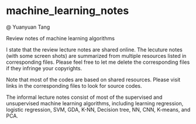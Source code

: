 # machine_learning_notes  
@ Yuanyuan Tang


Review notes of machine learning algorithms

I state that the review lecture notes are shared online.
The lecuture notes (with some screen shots) are summarized from multiple resources listed in corresponding files. 
Please feel free to let me delete the corresponding files if they infringe your copyrights.

Note that most of the codes are based on shared resources. Please visit links in the corresponding files to look for source codes.


The informal lecture notes consist of most of the supervised and unsupervised machine learning algorithms, including learning regression, logistic regression, 
SVM, GDA, K-NN, Decision tree, NN, CNN, K-means, and PCA.
